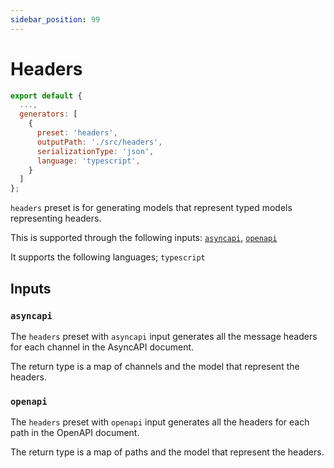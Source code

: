 ```yaml
---
sidebar_position: 99
---
```


# Headers

```js
export default {
  ...,
  generators: [
    {
      preset: 'headers',
      outputPath: './src/headers',
      serializationType: 'json', 
      language: 'typescript',
    }
  ]
};
```

`headers` preset is for generating models that represent typed models representing headers.

This is supported through the following inputs: [`asyncapi`](#inputs), [`openapi`](#inputs)

It supports the following languages; `typescript`

## Inputs

### `asyncapi`
The `headers` preset with `asyncapi` input generates all the message headers for each channel in the AsyncAPI document.

The return type is a map of channels and the model that represent the headers. 

### `openapi`
The `headers` preset with `openapi` input generates all the headers for each path in the OpenAPI document.

The return type is a map of paths and the model that represent the headers. 
